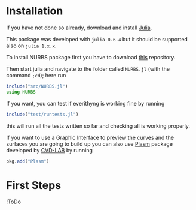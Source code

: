# Installation

If you have not done so already, download and install [Julia](https://julialang.org/downloads/).

This package was developed with `julia 0.6.4` but it should be supported also on `julia 1.x.x`.


To install NURBS package first you have to download [this](https://github.com/eOnofri04/NURBS.jl) repository.

Then start julia and navigate to the folder called `NURBS.jl` (with the command `;cd`);
here run
```julia
include("src/NURBS.jl")
using NURBS
```

If you want, you can test if everithyng is working fine by running
```julia
include("test/runtests.jl")
```

this will run all the tests written so far and checking all is working properly.

If you want to use a Graphic Interface to preview the curves and the surfaces you are going to build up
you can also use [Plasm](https://github.com/cvdlab/Plasm.jl) package developed by [CVD-LAB](https://github.com/cvdlab) by running
```julia
pkg.add("Plasm")
```

# First Steps

!ToDo
